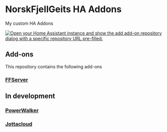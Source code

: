 # NorskFjellGeits HA Addons
My custom HA Addons

[![Open your Home Assistant instance and show the add add-on repository dialog with a specific repository URL pre-filled.](https://my.home-assistant.io/badges/supervisor_add_addon_repository.svg)](https://my.home-assistant.io/redirect/supervisor_add_addon_repository/?repository_url=https%3A%2F%2Fgithub.com%2Fnorskfjellgeit%2Fha-addons)

## Add-ons

This repository contains the following add-ons

### [FFServer](./ffserver)

## In development

### [PowerWalker](./powerwalker)
### [Jottacloud](./jottacloud)